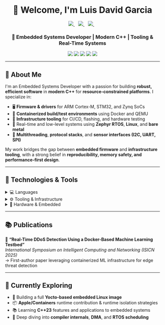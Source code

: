 <h1 align="center">👋 Welcome, I'm Luis David Garcia</h1>
<p align="center">
  <a href="https://www.linkedin.com/in/luisgd/">
    <img src="https://img.shields.io/badge/linkedin-%230077B5.svg?&style=for-the-badge&logo=linkedin&logoColor=white" />
  </a>&nbsp;&nbsp;
  <a href="https://www.youtube.com/@DonLDG/">
    <img src="https://img.shields.io/badge/YouTube-FF0000?style=for-the-badge&logo=youtube&logoColor=white" />
  </a>&nbsp;&nbsp;
  <a href="mailto:luisdavidgarcia@protonmail.com">
    <img src="https://img.shields.io/badge/Email-%2312100E.svg?&style=for-the-badge&logo=protonmail&logoColor=#6D4AFF">
  </a>&nbsp;&nbsp;
</p>

<h3 align="center">🚀 Embedded Systems Developer | Modern C++ | Tooling & Real-Time Systems</h3>

<p align="center">
  <img src="https://img.shields.io/badge/C++17%2F20-00599C?logo=c%2B%2B&logoColor=white" />
  <img src="https://img.shields.io/badge/Zephyr-RTOS-purple?logo=linux" />
  <img src="https://img.shields.io/badge/Embedded%20Linux-ARM-blue?logo=linux" />
  <img src="https://img.shields.io/badge/Docker-Automation-blue?logo=docker&logoColor=blue" />
  <img src="https://img.shields.io/badge/Python-Scripting-3776AB?logo=python&logoColor=yellow" />
</p>


---

## 🧠 About Me

I'm an Embedded Systems Developer with a passion for building **robust, efficient software** in **modern C++** for **resource-constrained platforms**. I specialize in:

- 🖥️ **Firmware & drivers** for ARM Cortex-M, STM32, and Zynq SoCs
- 🧪 **Containerized build/test environments** using Docker and QEMU
- 🧰 **Infrastructure tooling** for CI/CD, flashing, and hardware testing
- 🔧 Real-time and low-level systems using **Zephyr RTOS**, **Linux**, and **bare metal**
- 🧵 **Multithreading**, **protocol stacks**, and **sensor interfaces (I2C, UART, SPI)**

My work bridges the gap between **embedded firmware** and **infrastructure tooling**, with a strong belief in **reproducibility, memory safety, and performance-first design**.

---

## 🔨 Technologies & Tools

<details>
<summary>💻 Languages</summary>

<br>

![C++17/20](https://img.shields.io/badge/C++17%2F20-00599C?logo=c%2B%2B&logoColor=white&style=for-the-badge)
![C](https://img.shields.io/badge/C-blue?logo=c&logoColor=white&style=for-the-badge)
![Python](https://img.shields.io/badge/Python-3776AB?logo=python&logoColor=white&style=for-the-badge)
![Bash](https://img.shields.io/badge/Bash-4EAA25?logo=gnubash&logoColor=white&style=for-the-badge)

</details>

<details>
<summary>⚙️ Tooling & Infrastructure</summary>

<br>

![Linux](https://img.shields.io/badge/Linux-455A64?logo=linux&logoColor=white&style=for-the-badge)
![Docker](https://img.shields.io/badge/Docker-2496ED?logo=docker&logoColor=white&style=for-the-badge)
![CMake](https://img.shields.io/badge/CMake-064F8C?logo=cmake&logoColor=white&style=for-the-badge)
![Make](https://img.shields.io/badge/Makefile-darkgreen?logo=gnu&logoColor=white&style=for-the-badge)
![GDB](https://img.shields.io/badge/GDB-lightgrey?logo=gnu&logoColor=white&style=for-the-badge)
![Valgrind](https://img.shields.io/badge/Valgrind-6F42C1?style=for-the-badge)
![GitHub Actions](https://img.shields.io/badge/GitHub%20Actions-2088FF?logo=githubactions&logoColor=white&style=for-the-badge)
![Azure DevOps](https://img.shields.io/badge/Azure%20DevOps-0078D7?logo=azuredevops&logoColor=white&style=for-the-badge)

</details>

<details>
<summary>🔧 Hardware & Embedded</summary>

<br>

![STM32](https://img.shields.io/badge/STM32-03234B?logo=stmicroelectronics&logoColor=white&style=for-the-badge)
![Raspberry Pi](https://img.shields.io/badge/Raspberry%20Pi-C51A4A?logo=raspberrypi&logoColor=white&style=for-the-badge)
![Zephyr RTOS](https://img.shields.io/badge/Zephyr%20RTOS-8253c1?logo=zephyrproject&logoColor=white&style=for-the-badge)
![Zynq / Vivado](https://img.shields.io/badge/Zynq%20%7C%20Vivado-ED1C24?logo=amd&logoColor=white&style=for-the-badge)
![UART](https://img.shields.io/badge/UART-607D8B?style=for-the-badge)
![SPI](https://img.shields.io/badge/SPI-607D8B?style=for-the-badge)
![I2C](https://img.shields.io/badge/I2C-607D8B?style=for-the-badge)
![Oscilloscope](https://img.shields.io/badge/Oscilloscope-607D8B?style=for-the-badge)
![Logic Analyzer](https://img.shields.io/badge/Logic%20Analyzer-607D8B?style=for-the-badge)

</details>

---

## 📚 Publications

📄 **“Real-Time DDoS Detection Using a Docker-Based Machine Learning Testbed”**  
_International Symposium on Intelligent Computing and Networking (ISICN 2025)_  
→ First-author paper leveraging containerized ML infrastructure for edge threat detection

---

## 🌱 Currently Exploring

- 🔧 Building a full **Yocto-based embedded Linux image**
- 📦 **Apple/Containers** runtime contribution & runtime isolation strategies
- 📚 Learning **C++23** features and applications to embedded systems 
- 📘 Deep diving into **compiler internals**, **DMA**, and **RTOS scheduling**

